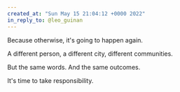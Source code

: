 ```yaml
---
created_at: "Sun May 15 21:04:12 +0000 2022"
in_reply_to: @leo_guinan
---
```


Because otherwise, it's going to happen again. 

A different person, a different city, different communities.

But the same words. And the same outcomes.

It's time to take responsibility.